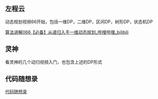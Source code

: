 ## 左程云

动态规划视频66开始，包括一维DP，二维DP，区间DP，树形DP，状态机DP

[算法讲解066【必备】从递归入手一维动态规划_哔哩哔哩_bilibili](https://www.bilibili.com/video/BV1Ww41167Ac/?spm_id_from=333.999.0.0&vd_source=96c1635797a0d7626fb60e973a29da38)

## 灵神

看灵神的几个动归视频入门，也包含上述的DP形式

## 代码随想录

[代码随想录](https://www.programmercarl.com/动态规划理论基础.html)
